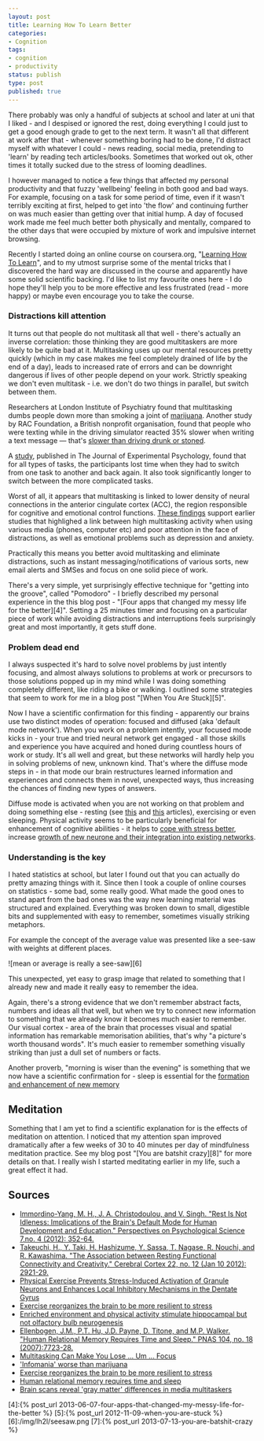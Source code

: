 ```yaml
---
layout: post
title: Learning How To Learn Better
categories:
- Cognition
tags:
- cognition
- productivity
status: publish
type: post
published: true
---
```

There probably was only a handful of subjects at school and later at uni that I liked - and I
despised or ignored the rest, doing everything I could just to get a good enough grade to get to the
next term. It wasn't all that different at work after that - whenever something boring had to be
done, I'd distract myself with whatever I could - news reading, social media, pretending to 'learn'
by reading tech articles/books. Sometimes that worked out ok, other times it totally sucked due to
the stress of looming deadlines.

I however managed to notice a few things that affected my personal productivity and that fuzzy
'wellbeing' feeling in both good and bad ways. For example, focusing on a task for some period of
time, even if it wasn't terribly exciting at first, helped to get into 'the flow' and continuing
further on was much easier than getting over that initial hump. A day of focused work made me feel
much better both physically and mentally, compared to the other days that were occupied by mixture
of work and impulsive internet browsing.

Recently I started doing an online course on coursera.org, "[Learning How To
Learn](https://www.coursera.org/course/learning)", and to my utmost surprise some of the mental
tricks that I discovered the hard way are discussed in the course and apparently have some solid
scientific backing. I'd like to list my favourite ones here - I do hope they'll help you to be more
effective and less frustrated (read - more happy) or maybe even encourage you to take the course.

### Distractions kill attention

It turns out that people do not multitask all that well - there's actually an inverse correlation:
those thinking they are good multitaskers are more likely to be quite bad at it. Multitasking uses
up our mental resources pretty quickly (which in my case makes me feel completely drained of life by
the end of a day), leads to increased rate of errors and can be downright dangerous if lives of
other people depend on your work. Strictly speaking we don't even multitask - i.e. we don't do two
things in parallel, but switch between them.

Researchers at London Institute of Psychiatry found that multitasking dumbs people down more than
smoking a joint of [marijuana][1]. Another study by RAC Foundation, a British nonprofit organisation,
found that people who were texting while in the driving simulator reacted 35% slower when writing a
text message — that's [slower than driving drunk or stoned][2].

A [study][3], published in The Journal of Experimental Psychology, found that for all types of
tasks, the participants lost time when they had to switch from one task to another and back again.
It also took significantly longer to switch between the more complicated tasks.

Worst of all, it appears that multitasking is linked to lower density of neural connections in the
anterior cingulate cortex (ACC), the region responsible for cognitive and emotional control functions.
[These findings](http://www.eurekalert.org/pub_releases/2014-09/uos-bsr092314.php)
support earlier studies that highlighed a link between high multitasking activity when using various
media (phones, computer etc) and poor attention in the face of distractions, as well as emotional
problems such as depression and anxiety.

Practically this means you better avoid multitasking and eliminate distractions, such as instant
messaging/notifications of various sorts, new email alerts and SMSes and focus on one solid piece of
work.

There's a very simple, yet surprisingly effective technique for "getting into the groove", called
"Pomodoro" - I briefly described my personal experience in the this blog post - "[Four apps that
changed my messy life for the better][4]". Setting a 25 minutes timer and focusing on a particular
piece of work while avoiding distractions and interruptions feels surprisingly great and most
importantly, it gets stuff done.

### Problem dead end
I always suspected it's hard to solve novel problems by just intently focusing, and almost always
solutions to problems at work or precursors to those solutions popped up in my mind while I was
doing something completely different, like riding a bike or walking. I outlined some strategies that
seem to work for me in a blog post "[When You Are Stuck][5]".

Now I have a scientific confirmation for this finding - apparently our brains use two distinct modes
of operation: focused and diffused (aka 'default mode network'). When you work on a problem
intently, your focused mode kicks in - your true and tried neural network get engaged - all those
skills and experience you have acquired and honed during countless hours of work or study. It's all
well and great, but these networks will hardly help you in solving problems of new, unknown kind.
That's where the diffuse mode steps in - in that mode our brain restructures learned information and
experiences and connects them in novel, unexpected ways, thus increasing the chances of finding new
types of answers.

Diffuse mode is activated when you are not working on that problem and doing something else -
resting (see [this](http://www-bcf.usc.edu/~immordin/papers/Immordino-YangetalRESTISNOTIDLENESSPPS2012.pdf)
and [this](http://www.ncbi.nlm.nih.gov/pubmed/22235031) articles), exercising or even sleeping. Physical activity seems
to be particularly beneficial for enhancement of cognitive abilities - it helps to
[cope with stress better](http://www.princeton.edu/main/news/archive/S37/28/70Q72/index.xml?section=topstories),
increase [growth of new neurone and their integration into existing networks](http://onlinelibrary.wiley.com/doi/10.1046/j.1460-9568.2003.02647.x/abstract;jsessionid=E4134A5195F3AD3E841B52CBD741F937.f01t03?deniedAccessCustomisedMessage=&userIsAuthenticated=false).

### Understanding is the key
I hated statistics at school, but later I found out that you can actually do pretty amazing things
with it. Since then I took a couple of online courses on statistics - some bad, some really good.
What made the good ones to stand apart from the bad ones was the way new learning material was
structured and explained. Everything was broken down to small, digestible bits and supplemented with
easy to remember, sometimes visually striking metaphors.

For example the concept of the average value was presented like a see-saw with weights at different
places.

![mean or average is really a see-saw][6]

This unexpected, yet easy to grasp image that related to something that I already new and made it
really easy to remember the idea.

Again, there's a strong evidence that we don't remember abstract facts, numbers and ideas all that
well, but when we try to connect new information to something that we already know it becomes much
easier to remember. Our visual cortex - area of the brain that processes visual and spatial
information has remarkable memorisation abilities, that's why "a picture's worth thousand words".
It's much easier to remember something visually striking than just a dull set of numbers or facts.

Another proverb, "morning is wiser than the evening" is something that we now have a scientific
confirmation for - sleep is essential for the [formation and enhancement of new memory](http://www.pnas.org/content/104/18/7723.abstract)

## Meditation
Something that I am yet to find a scientific explanation for is the effects of meditation on
attention. I noticed that my attention span improved dramatically after a few weeks of 30 to 40
minutes per day of mindfulness meditation practice. See my blog post "[You are batshit crazy][8]" for more
details on that. I really wish I started meditating earlier in my life, such a great effect it had.

## Sources
- [Immordino-Yang, M. H., J. A. Christodoulou, and V. Singh. "Rest Is Not Idleness: Implications of the Brain's Default Mode for Human Development and Education." Perspectives on Psychological Science 7,no. 4 (2012): 352-64.](http://www-bcf.usc.edu/~immordin/papers/Immordino-YangetalRESTISNOTIDLENESSPPS2012.pdf)
- [Takeuchi, H., Y. Taki, H. Hashizume, Y. Sassa, T. Nagase, R. Nouchi, and R. Kawashima. "The Association between Resting Functional Connectivity and Creativity." Cerebral Cortex 22, no. 12 (Jan 10 2012): 2921-29.](http://www.ncbi.nlm.nih.gov/pubmed/22235031)
- [Physical Exercise Prevents Stress-Induced Activation of Granule Neurons and Enhances Local Inhibitory Mechanisms in the Dentate Gyrus](http://www.jneurosci.org/content/33/18/7770.abstract)
- [Exercise reorganizes the brain to be more resilient to stress](http://www.princeton.edu/main/news/archive/S37/28/70Q72/index.xml?section=topstories)
- [Enriched environment and physical activity stimulate hippocampal but not olfactory bulb neurogenesis](http://onlinelibrary.wiley.com/doi/10.1046/j.1460-9568.2003.02647.x/abstract;jsessionid=E4134A5195F3AD3E841B52CBD741F937.f01t03?deniedAccessCustomisedMessage=&userIsAuthenticated=false)
- [Ellenbogen, J.M., P.T. Hu, J.D. Payne, D. Titone, and M.P. Walker. "Human Relational Memory Requires Time and Sleep." PNAS 104, no. 18 (2007):7723-28.](http://www.pnas.org/content/104/18/7723.abstract)
- [Multitasking Can Make You Lose ... Um ... Focus](http://www.nytimes.com/2008/10/25/business/yourmoney/25shortcuts.html)
- ['Infomania' worse than marijuana](http://news.bbc.co.uk/2/hi/uk/4471607.stm)
- [Exercise reorganizes the brain to be more resilient to stress](http://www.princeton.edu/main/news/archive/S37/28/70Q72/index.xml?section=topstories)
- [Human relational memory requires time and sleep](http://www.pnas.org/content/104/18/7723.abstract)
- [Brain scans reveal 'gray matter' differences in media multitaskers](http://www.eurekalert.org/pub_releases/2014-09/uos-bsr092314.php)

[1]:http://news.bbc.co.uk/2/hi/uk/4471607.stm
[2]:http://www.nytimes.com/2008/10/25/business/yourmoney/25shortcuts.html?pagewanted=2
[3]:http://www.nytimes.com/2008/10/25/business/yourmoney/25shortcuts.html
[4]:{% post_url 2013-06-07-four-apps-that-changed-my-messy-life-for-the-better %}
[5]:{% post_url 2012-11-09-when-you-are-stuck %}
[6]:/img/lh2l/seesaw.png
[7]:{% post_url 2013-07-13-you-are-batshit-crazy %}

